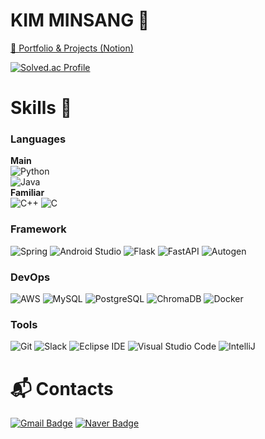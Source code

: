 # KIM MINSANG 🚀

[🔗 Portfolio & Projects (Notion)](https://bead-expansion-30a.notion.site/KIM-MINSANG-BACKEND-ENGINEER-1d2fcc726bad809786d5edf4230805fb)

[![Solved.ac Profile](http://mazassumnida.wtf/api/v2/generate_badge?boj=basisp)](https://solved.ac/basisp/)
<br>

# Skills 🧪

### Languages
**Main**  
![Python](https://img.shields.io/badge/Python-3776AB.svg?&style=for-the-badge&logo=Python&logoColor=white)  
![Java](https://img.shields.io/badge/Java-007396.svg?&style=for-the-badge&logo=Java&logoColor=white)  
**Familiar**  
![C++](https://img.shields.io/badge/C++-00599C.svg?&style=for-the-badge&logo=cplusplus&logoColor=white)
![C](https://img.shields.io/badge/C-A8B9CC.svg?&style=for-the-badge&logo=c&logoColor=white)

### Framework
![Spring](https://img.shields.io/badge/Spring-6DB33F.svg?&style=for-the-badge&logo=Spring&logoColor=white)
![Android Studio](https://img.shields.io/badge/Android%20Studio-3DDC84.svg?&style=for-the-badge&logo=Android%20Studio&logoColor=white)
![Flask](https://img.shields.io/badge/Flask-000000.svg?&style=for-the-badge&logo=Flask&logoColor=white)
![FastAPI](https://img.shields.io/badge/FastAPI-009688.svg?&style=for-the-badge&logo=FastAPI&logoColor=white)
![Autogen](https://img.shields.io/badge/Autogen-4B8BBE.svg?&style=for-the-badge&logo=python&logoColor=white)

### DevOps
![AWS](https://img.shields.io/badge/Amazon%20Web%20Services-232F3E.svg?&style=for-the-badge&logo=amazonaws&logoColor=white)
![MySQL](https://img.shields.io/badge/MySQL-4479A1.svg?&style=for-the-badge&logo=MySQL&logoColor=white)
![PostgreSQL](https://img.shields.io/badge/PostgreSQL-4169E1.svg?&style=for-the-badge&logo=postgresql&logoColor=white)
![ChromaDB](https://img.shields.io/badge/ChromaDB-FF6F00.svg?&style=for-the-badge&logo=apache&logoColor=white)
![Docker](https://img.shields.io/badge/Docker-2496ED.svg?&style=for-the-badge&logo=Docker&logoColor=white)

### Tools
![Git](https://img.shields.io/badge/Git-F05032.svg?&style=for-the-badge&logo=Git&logoColor=white)
![Slack](https://img.shields.io/badge/Slack-4A154B.svg?&style=for-the-badge&logo=Slack&logoColor=white)
![Eclipse IDE](https://img.shields.io/badge/Eclipse%20IDE-2C2255.svg?&style=for-the-badge&logo=Eclipse%20IDE&logoColor=white)
![Visual Studio Code](https://img.shields.io/badge/Visual%20Studio%20Code-007ACC.svg?&style=for-the-badge&logo=Visual%20Studio%20Code&logoColor=white)
![IntelliJ](https://img.shields.io/badge/IntelliJ-000000.svg?&style=for-the-badge&logo=intellijidea&logoColor=white)

# :mailbox_with_mail: Contacts
[![Gmail Badge](https://img.shields.io/badge/Gmail-d14836?style=flat-square&logo=Gmail&logoColor=white&link=mailto:minsang007@gmail.com)](mailto:minsang007@gmail.com)
[![Naver Badge](https://img.shields.io/badge/Naver-03C75A?style=flat-square&logo=Naver&logoColor=white&link=mailto:minsang007@naver.com)](mailto:minsang007@naver.com)
